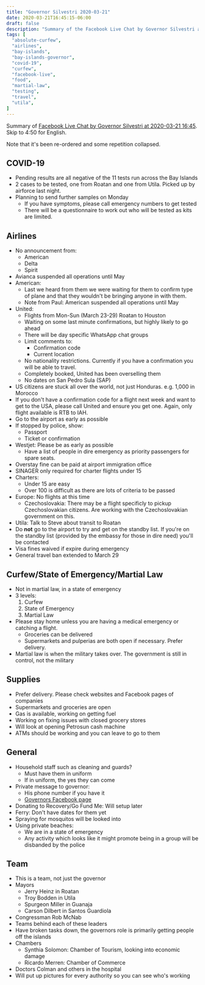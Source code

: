 ```yaml
---
title: "Governor Silvestri 2020-03-21"
date: 2020-03-21T16:45:15-06:00
draft: false
description: "Summary of the Facebook Live Chat by Governor Silvestri at 2020-03-21 16:45"
tags: [
  "absolute-curfew",
  "airlines",
  "bay-islands",
  "bay-islands-governor",
  "covid-19",
  "curfew",
  "facebook-live",
  "food",
  "martial-law",
  "testing",
  "travel",
  "utila",
]
---
```


Summary of [Facebook Live Chat by Governor Silvestri at 2020-03-21
16:45](https://www.facebook.com/gobernacionislas/videos/2652391104980481/).
Skip to 4:50 for English.

Note that it's been re-ordered and some repetition collapsed.

COVID-19
--------

* Pending results are all negative of the 11 tests run across the Bay Islands
* 2 cases to be tested, one from Roatan and one from Utila. Picked up by
  airforce last night.
* Planning to send further samples on Monday
  * If you have symptoms, please call emergency numbers to get tested
  * There will be a questionnaire to work out who will be tested as kits are
    limited.

Airlines
--------

* No announcement from:
  * American
  * Delta
  * Spirit
* Avianca suspended all operations until May
* American:
  * Last we heard from them we were waiting for them to confirm type of plane
    and that they wouldn't be bringing anyone in with them.
  * Note from Paul: American suspended all operations until May
* United:
  * Flights from Mon-Sun (March 23-29) Roatan to Houston
  * Waiting on some last minute confirmations, but highly likely to go ahead
  * There will be day specific WhatsApp chat groups
  * Limit comments to:
    * Confirmation code
    * Current location
  * No nationality restrictions. Currently if you have a confirmation you will
    be able to travel.
  * Completely booked, United has been overselling them
  * No dates on San Pedro Sula (SAP)
* US citizens are stuck all over the world, not just Honduras. e.g. 1,000 in
  Morocco
* If you don't have a confirmation code for a flight next week and want to get
  to the USA, please call United and ensure you get one. Again, only flight
  available is RTB to IAH.
* Go to the airport as early as possible
* If stopped by police, show:
  * Passport
  * Ticket or confirmation
* Westjet: Please be as early as possible
  * Have a list of people in dire emergency as priority passengers for spare
    seats.
* Overstay fine can be paid at airport immigration office
* SINAGER only required for charter flights under 15
* Charters:
  * Under 15 are easy
  * Over 100 is difficult as there are lots of criteria to be passed
* Europe: No flights at this time
  * Czechoslovakia: There may be a flight specificly to pickup Czechoslovakian
    citizens. Are working with the Czechoslovakian government on this.
* Utila: Talk to Steve about transit to Roatan
* Do **not** go to the airport to try and get on the standby list. If you're on
  the standby list (provided by the embassy for those in dire need) you'll be
  contacted
* Visa fines waived if expire during emergency
* General travel ban extended to March 29

Curfew/State of Emergency/Martial Law
-------------------------------------

* Not in martial law, in a state of emergency
* 3 levels:
  1. Curfew
  2. State of Emergency
  3. Martial Law
* Please stay home unless you are having a medical emergency or catching a
  flight.
  * Groceries can be delivered
  * Supermarkets and pulperias are both open if necessary. Prefer delivery.
* Martial law is when the military takes over. The government is still in
  control, not the military

Supplies
--------

* Prefer delivery. Please check websites and Facebook pages of companies
* Supermarkets and groceries are open
* Gas is available, working on getting fuel
* Working on fixing issues with closed grocery stores
* Will look at opening Petrosun cash machine
* ATMs should be working and you can leave to go to them

General
-------

* Household staff such as cleaning and guards?
  * Must have them in uniform
  * If in uniform, the yes they can come
* Private message to governor:
  * His phone number if you have it
  * [Governors Facebook page](https://www.facebook.com/gobernacionislas)
* Donating to Recovery/Go Fund Me: Will setup later
* Ferry: Don't have dates for them yet
* Spraying for mosquitos will be looked into
* Using private beaches:
  * We are in a state of emergency
  * Any activity which looks like it might promote being in a group will be
    disbanded by the police

Team
----

* This is a team, not just the governor
* Mayors
  * Jerry Heinz in Roatan
  * Troy Bodden in Utila
  * Spurgeon Miller in Guanaja
  * Carson Dilbert in Santos Guardiola 
* Congressman Rob McNab
* Teams behind each of these leaders
* Have broken tasks down, the governors role is primarily getting people off
  the islands
* Chambers
  * Synthia Solomon: Chamber of Tourism, looking into economic damage
  * Ricardo Merren: Chamber of Commerce
* Doctors Colman and others in the hospital
* Will put up pictures for every authority so you can see who's working


